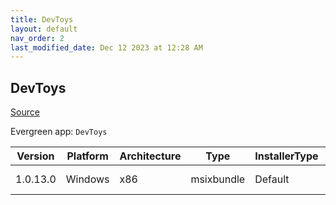 ```yaml
---
title: DevToys
layout: default
nav_order: 2
last_modified_date: Dec 12 2023 at 12:28 AM
---
```


## DevToys

[Source](https://devtoys.app/)

Evergreen app: `DevToys`

| Version  | Platform | Architecture | Type       | InstallerType | Date       | Size      | URI                                                                                                                                                                                                                                                                        |
| -------- | -------- | ------------ | ---------- | ------------- | ---------- | --------- | -------------------------------------------------------------------------------------------------------------------------------------------------------------------------------------------------------------------------------------------------------------------------- |
| 1.0.13.0 | Windows  | x86          | msixbundle | Default       | 07/23/2023 | 166568573 | [https://github.com/veler/DevToys/releases/download/v1.0.13.0/64360VelerSoftware.DevToys_1.0.13.0_neutral_._j80j2txgjg9dj.msixbundle](https://github.com/veler/DevToys/releases/download/v1.0.13.0/64360VelerSoftware.DevToys_1.0.13.0_neutral_._j80j2txgjg9dj.msixbundle) |

